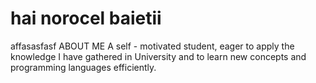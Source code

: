 <h1 style="text-color:red;">hai norocel baietii</h1>
affasasfasf
ABOUT ME
A self - motivated student, eager to apply the knowledge I have gathered in
University and to learn new concepts and programming languages efficiently.
